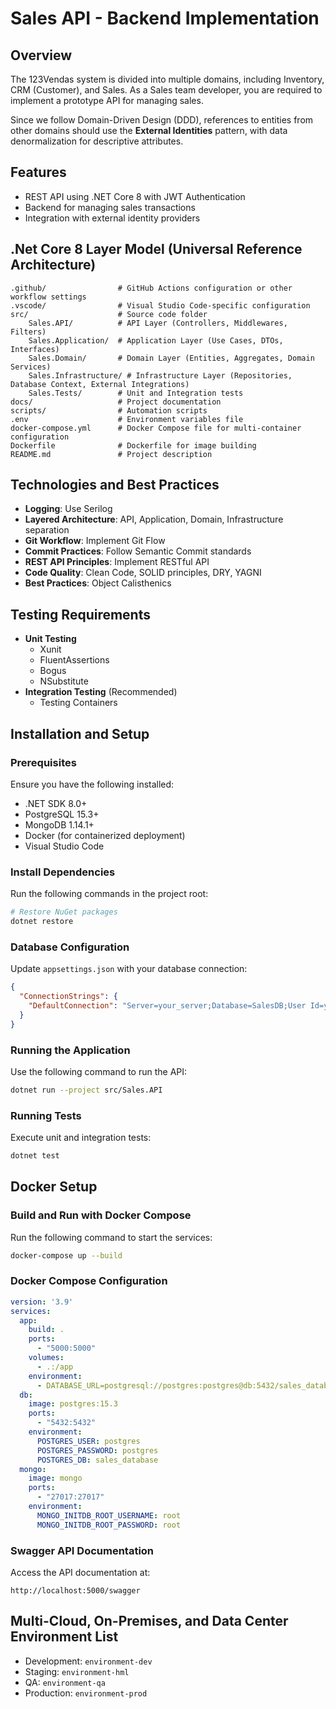 # Sales API - Backend Implementation

## Overview

The 123Vendas system is divided into multiple domains, including Inventory, CRM (Customer), and Sales. As a Sales team developer, you are required to implement a prototype API for managing sales.

Since we follow Domain-Driven Design (DDD), references to entities from other domains should use the **External Identities** pattern, with data denormalization for descriptive attributes.

## Features

- REST API using .NET Core 8 with JWT Authentication
- Backend for managing sales transactions
- Integration with external identity providers

## .Net Core 8 Layer Model (Universal Reference Architecture)

```plaintext
.github/                # GitHub Actions configuration or other workflow settings
.vscode/                # Visual Studio Code-specific configuration
src/                    # Source code folder
    Sales.API/          # API Layer (Controllers, Middlewares, Filters)
    Sales.Application/  # Application Layer (Use Cases, DTOs, Interfaces)
    Sales.Domain/       # Domain Layer (Entities, Aggregates, Domain Services)
    Sales.Infrastructure/ # Infrastructure Layer (Repositories, Database Context, External Integrations)
    Sales.Tests/        # Unit and Integration tests
docs/                   # Project documentation
scripts/                # Automation scripts
.env                    # Environment variables file
docker-compose.yml      # Docker Compose file for multi-container configuration
Dockerfile              # Dockerfile for image building
README.md               # Project description
```

## Technologies and Best Practices

- **Logging**: Use Serilog
- **Layered Architecture**: API, Application, Domain, Infrastructure separation
- **Git Workflow**: Implement Git Flow
- **Commit Practices**: Follow Semantic Commit standards
- **REST API Principles**: Implement RESTful API
- **Code Quality**: Clean Code, SOLID principles, DRY, YAGNI
- **Best Practices**: Object Calisthenics

## Testing Requirements

- **Unit Testing**
  - Xunit
  - FluentAssertions
  - Bogus
  - NSubstitute
- **Integration Testing** (Recommended)
  - Testing Containers

## Installation and Setup

### Prerequisites

Ensure you have the following installed:

- .NET SDK 8.0+
- PostgreSQL 15.3+
- MongoDB 1.14.1+
- Docker (for containerized deployment)
- Visual Studio Code

### Install Dependencies

Run the following commands in the project root:

```sh
# Restore NuGet packages
dotnet restore
```

### Database Configuration

Update `appsettings.json` with your database connection:

```json
{
  "ConnectionStrings": {
    "DefaultConnection": "Server=your_server;Database=SalesDB;User Id=your_user;Password=your_password;"
  }
}
```

### Running the Application

Use the following command to run the API:

```sh
dotnet run --project src/Sales.API
```

### Running Tests

Execute unit and integration tests:

```sh
dotnet test
```

## Docker Setup

### Build and Run with Docker Compose

Run the following command to start the services:

```sh
docker-compose up --build
```

### Docker Compose Configuration

```yaml
version: '3.9'
services:
  app:
    build: .
    ports:
      - "5000:5000"
    volumes:
      - .:/app
    environment:
      - DATABASE_URL=postgresql://postgres:postgres@db:5432/sales_database
  db:
    image: postgres:15.3
    ports:
      - "5432:5432"
    environment:
      POSTGRES_USER: postgres
      POSTGRES_PASSWORD: postgres
      POSTGRES_DB: sales_database
  mongo:
    image: mongo
    ports:
      - "27017:27017"
    environment:
      MONGO_INITDB_ROOT_USERNAME: root
      MONGO_INITDB_ROOT_PASSWORD: root
```

### Swagger API Documentation

Access the API documentation at:

```plaintext
http://localhost:5000/swagger
```

## Multi-Cloud, On-Premises, and Data Center Environment List

- Development: `environment-dev`
- Staging: `environment-hml`
- QA: `environment-qa`
- Production: `environment-prod`
